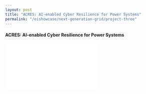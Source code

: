 ```yaml
---
layout: post
title: "ACRES: AI-enabled Cyber Resilience for Power Systems"
permalink: "/eishowcase/next-generation-grid/project-three"
---
```

#### ACRES: AI-enabled Cyber Resilience for Power Systems

<div class="showcase-embed-container">
	<embed type="application/pdf" src="/files/showcase/next_generation_grid_08.pdf#view=FitH">
</div>
